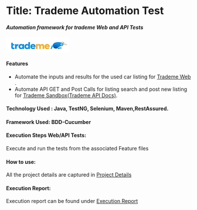 # Title: Trademe Automation Test 
#### _Automation framework for trademe Web and API Tests_
![trademe](/references/trademe.png)

#### Features
- Automate the inputs and results for the used car listing for [Trademe Web](https://www.trademe.co.nz/) .
- Automate API GET and Post Calls for listing search and post new listing for [Trademe Sandbox](https://api.tmsandbox.co.nz/)[(Trademe API Docs)](https://developer.trademe.co.nz/api-reference).

#### Technology Used : Java, TestNG, Selenium, Maven,RestAssured.
#### Framework Used: BDD-Cucumber

#### Execution Steps Web/API Tests:
Execute and run the tests from the associated Feature files

#### How to use:
All the project details are captured in [Project Details](/references/Project-Details.pdf)

#### Execution Report:
Execution report can be found under [Execution Report](/references/cucumber-reports.html)

